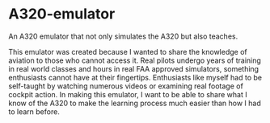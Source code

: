 # A320-emulator
An A320 emulator that not only simulates the A320 but also teaches.


This emulator was created because I wanted to share the knowledge of aviation to those who cannot access it. Real pilots undergo years of training in real world classes and hours in real FAA approved simulators, something enthusiasts cannot have at their fingertips. Enthusiasts like myself had to be self-taught by watching numerous videos or examining real footage of cockpit action. In making this emulator, I want to be able to share what I know of the A320 to make the learning process much easier than how I had to learn before.
